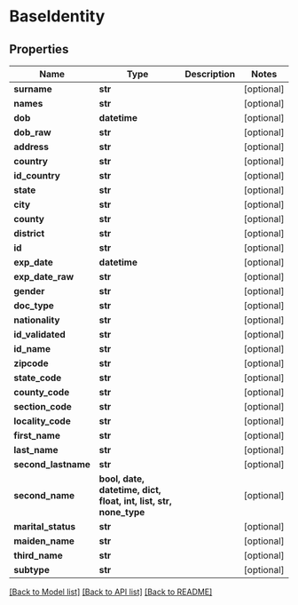 # BaseIdentity


## Properties
Name | Type | Description | Notes
------------ | ------------- | ------------- | -------------
**surname** | **str** |  | [optional] 
**names** | **str** |  | [optional] 
**dob** | **datetime** |  | [optional] 
**dob_raw** | **str** |  | [optional] 
**address** | **str** |  | [optional] 
**country** | **str** |  | [optional] 
**id_country** | **str** |  | [optional] 
**state** | **str** |  | [optional] 
**city** | **str** |  | [optional] 
**county** | **str** |  | [optional] 
**district** | **str** |  | [optional] 
**id** | **str** |  | [optional] 
**exp_date** | **datetime** |  | [optional] 
**exp_date_raw** | **str** |  | [optional] 
**gender** | **str** |  | [optional] 
**doc_type** | **str** |  | [optional] 
**nationality** | **str** |  | [optional] 
**id_validated** | **str** |  | [optional] 
**id_name** | **str** |  | [optional] 
**zipcode** | **str** |  | [optional] 
**state_code** | **str** |  | [optional] 
**county_code** | **str** |  | [optional] 
**section_code** | **str** |  | [optional] 
**locality_code** | **str** |  | [optional] 
**first_name** | **str** |  | [optional] 
**last_name** | **str** |  | [optional] 
**second_lastname** | **str** |  | [optional] 
**second_name** | **bool, date, datetime, dict, float, int, list, str, none_type** |  | [optional] 
**marital_status** | **str** |  | [optional] 
**maiden_name** | **str** |  | [optional] 
**third_name** | **str** |  | [optional] 
**subtype** | **str** |  | [optional] 

[[Back to Model list]](../README.md#documentation-for-models) [[Back to API list]](../README.md#documentation-for-api-endpoints) [[Back to README]](../README.md)


